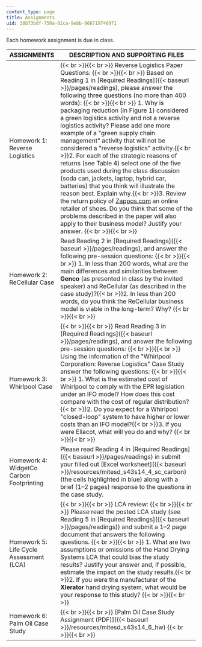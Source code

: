 ```yaml
---
content_type: page
title: Assignments
uid: 38b73bdf-750a-02ca-9ebb-966719746971
---
```


Each homework assignment is due in class.

| ASSIGNMENTS | DESCRIPTION AND SUPPORTING FILES |
| --- | --- |
| Homework 1: Reverse Logistics |  {{< br >}}{{< br >}} Reverse Logistics Paper Questions: {{< br >}}{{< br >}} Based on Reading 1 in [Required Readings]({{< baseurl >}}/pages/readings), please answer the following three questions (no more than 400 words): {{< br >}}{{< br >}} 1.  Why is packaging reduction (in Figure 1) considered a green logistics activity and not a reverse logistics activity? Please add one more example of a "green supply chain management" activity that will not be considered a "reverse logistics" activity.{{< br >}}2.  For each of the strategic reasons of returns (see Table 4) select one of the five products used during the class discussion (soda can, jackets, laptop, hybrid car, batteries) that you think will illustrate the reason best. Explain why.{{< br >}}3.  Review the return policy of [Zappos.com](http://www.zappos.com/self-service-return-instructions) an online retailer of shoes. Do you think that some of the problems described in the paper will also apply to their business model? Justify your answer. {{< br >}}{{< br >}}  |
| Homework 2: ReCellular Case | Read Reading 2 in [Required Readings]({{< baseurl >}}/pages/readings), and answer the following pre-session questions: {{< br >}}{{< br >}} 1.  In less than 200 words, what are the main differences and similarities between **Genco** (as presented in class by the invited speaker) and ReCellular (as described in the case study)?{{< br >}}2.  In less than 200 words, do you think the ReCellular business model is viable in the long-term? Why? {{< br >}}{{< br >}}  |
| Homework 3: Whirlpool Case |  {{< br >}}{{< br >}} Read Reading 3 in [Required Readings]({{< baseurl >}}/pages/readings), and answer the following pre-session questions: {{< br >}}{{< br >}} Using the information of the "Whirlpool Corporation: Reverse Logistics" Case Study answer the following questions: {{< br >}}{{< br >}} 1.  What is the estimated cost of Whirlpool to comply with the EPR legislation under an IFO model? How does this cost compare with the cost of regular distribution?{{< br >}}2.  Do you expect for a Whirlpool "closed-loop" system to have higher or lower costs than an IFO model?{{< br >}}3.  If you were Ellacot, what will you do and why? {{< br >}}{{< br >}}  |
| Homework 4: WidgetCo Carbon Footprinting | Please read Reading 4 in [Required Readings]({{< baseurl >}}/pages/readings) in submit your filled out [Excel worksheet]({{< baseurl >}}/resources/mitesd_s43s14_4_sc_carbon) (the cells highlighted in blue) along with a brief (1–2 pages) response to the questions in the case study. |
| Homework 5: Life Cycle Assessment (LCA) |  {{< br >}}{{< br >}} LCA review: {{< br >}}{{< br >}} Please read the posted LCA study (see Reading 5 in [Required Readings]({{< baseurl >}}/pages/readings)) and submit a 1–2 page document that answers the following questions. {{< br >}}{{< br >}} 1.  What are two assumptions or omissions of the Hand Drying Systems LCA that could bias the study results? Justify your answer and, if possible, estimate the impact on the study results.{{< br >}}2.  If you were the manufacturer of the **Xlerator** hand drying system, what would be your response to this study? {{< br >}}{{< br >}}  |
| Homework 6: Palm Oil Case Study |  {{< br >}}{{< br >}} [Palm Oil Case Study Assignment (PDF)]({{< baseurl >}}/resources/mitesd_s43s14_6_hw) {{< br >}}{{< br >}}
